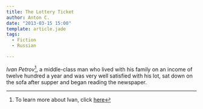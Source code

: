 ```yaml
---
title: The Lottery Ticket
author: Anton C.
date: "2013-03-15 15:00"
template: article.jade
tags:
  - Fiction
  - Russian

---
```


_Ivan Petrov_[^1], a middle-class man who lived with his family on an income of twelve hundred a year and was very well satisfied with his lot, sat down on the sofa after supper and began reading the newspaper. 

[^1]: To learn more about Ivan, click [here](Hello#Ivan)